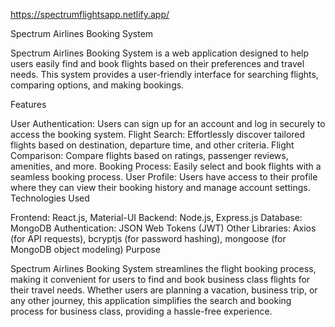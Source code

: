 https://spectrumflightsapp.netlify.app/

Spectrum Airlines Booking System

Spectrum Airlines Booking System is a web application designed to help users easily find and book flights based on their preferences and travel needs. This system provides a user-friendly interface for searching flights, comparing options, and making bookings.

Features

User Authentication: Users can sign up for an account and log in securely to access the booking system.
Flight Search: Effortlessly discover tailored flights based on destination, departure time, and other criteria.
Flight Comparison: Compare flights based on ratings, passenger reviews, amenities, and more.
Booking Process: Easily select and book flights with a seamless booking process.
User Profile: Users have access to their profile where they can view their booking history and manage account settings.
Technologies Used

Frontend: React.js, Material-UI
Backend: Node.js, Express.js
Database: MongoDB
Authentication: JSON Web Tokens (JWT)
Other Libraries: Axios (for API requests), bcryptjs (for password hashing), mongoose (for MongoDB object modeling)
Purpose

Spectrum Airlines Booking System streamlines the flight booking process, making it convenient for users to find and book business class flights for their travel needs. Whether users are planning a vacation, business trip, or any other journey, this application simplifies the search and booking process for business class, providing a hassle-free experience.
